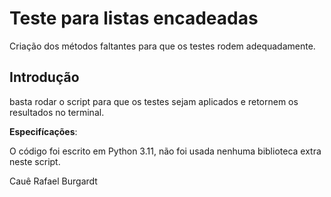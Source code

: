 # Teste para listas encadeadas

Criação dos métodos faltantes para que os testes rodem adequadamente.

## Introdução

basta rodar o script para que os testes sejam aplicados e retornem os resultados no terminal.

**Especifícações**:

O código foi escrito em Python 3.11, não foi usada nenhuma biblioteca extra neste script.

Cauê Rafael Burgardt
